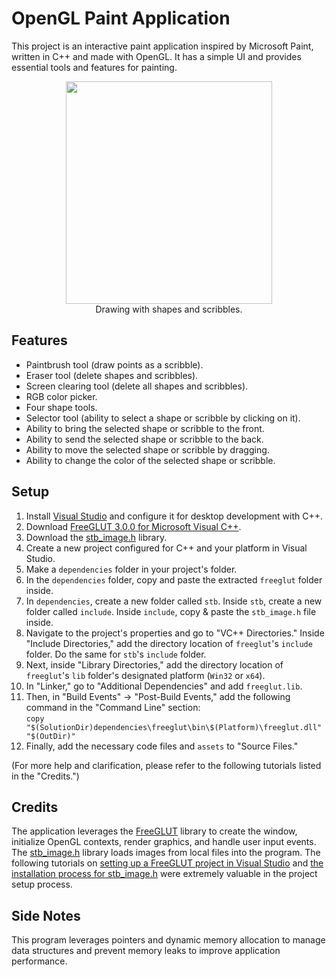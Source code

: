 # OpenGL Paint Application

This project is an interactive paint application inspired by Microsoft Paint, written in C++ and made with OpenGL. It has a simple UI and provides essential tools and features for painting.
<p align="center">
    <img src="https://github.com/aizenbaidya/OpenGL-Paint-Application/assets/106003703/daef64bf-2aa2-4db3-b641-85d397f237ba" width="330" height="356"><br />
    Drawing with shapes and scribbles.
</p>

## Features

- Paintbrush tool (draw points as a scribble).
- Eraser tool (delete shapes and scribbles).
- Screen clearing tool (delete all shapes and scribbles).
- RGB color picker.
- Four shape tools.
- Selector tool (ability to select a shape or scribble by clicking on it).
- Ability to bring the selected shape or scribble to the front.
- Ability to send the selected shape or scribble to the back.
- Ability to move the selected shape or scribble by dragging.
- Ability to change the color of the selected shape or scribble.

## Setup

1. Install [Visual Studio](https://visualstudio.microsoft.com/downloads/) and configure it for desktop development with C++.
2. Download [FreeGLUT 3.0.0 for Microsoft Visual C++](https://www.transmissionzero.co.uk/software/freeglut-devel/).
3. Download the [stb_image.h](https://github.com/nothings/stb/blob/master/stb_image.h) library.
4. Create a new project configured for C++ and your platform in Visual Studio.
5. Make a `dependencies` folder in your project's folder.
6. In the `dependencies` folder, copy and paste the extracted `freeglut` folder inside.
7. In `dependencies`, create a new folder called `stb`. Inside `stb`, create a new folder called `include`. Inside `include`, copy & paste the `stb_image.h` file inside.
8. Navigate to the project's properties and go to "VC++ Directories." Inside "Include Directories," add the directory location of `freeglut`'s `include` folder. Do the same for `stb`'s `include` folder.
9. Next, inside "Library Directories," add the directory location of `freeglut`'s `lib` folder's designated  platform (`Win32` or `x64`).
10. In "Linker," go to "Additional Dependencies" and add `freeglut.lib`.
11. Then, in "Build Events" &#8594; "Post-Build Events," add the following command in the "Command Line" section:\
    `copy "$(SolutionDir)dependencies\freeglut\bin\$(Platform)\freeglut.dll" "$(OutDir)"`
12. Finally, add the necessary code files and `assets` to "Source Files."

(For more help and clarification, please refer to the following tutorials listed in the "Credits.")

## Credits

The application leverages the [FreeGLUT](https://freeglut.sourceforge.net/) library to create the window, initialize OpenGL contexts, render graphics, and handle user input events. The [stb_image.h](https://github.com/nothings/stb/blob/master/stb_image.h) library loads images from local files into the program. The following tutorials on [setting up a FreeGLUT project in Visual Studio](https://www.youtube.com/watch?v=A1LqGsyl3C4&ab_channel=TechLearners) and [the installation process for stb_image.h](https://www.youtube.com/watch?v=Z4I_EEskNK4&ab_channel=MichaelGrieco) were extremely valuable in the project setup process.

## Side Notes

This program leverages pointers and dynamic memory allocation to manage data structures and prevent memory leaks to improve application performance.

